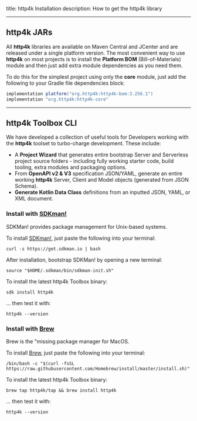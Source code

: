 title: http4k Installation
description: How to get the http4k library

<hr/>

## http4k JARs

All **http4k** libraries are available on Maven Central and JCenter and are released under a single platform version. The most convenient way to use **http4k** on most projects is to install the **Platform BOM** (Bill-of-Materials) module and then just add extra module dependencies as you need them. 

To do this for the simplest project using only the **core** module, just add the following to your Gradle file dependencies block:

```groovy
implementation platform("org.http4k:http4k-bom:3.256.1")
implementation "org.http4k:http4k-core"
```

<hr/>

## http4k Toolbox CLI
We have developed a collection of useful tools for Developers working with the **http4k** toolset to turbo-charge
development. These include:

- A **Project Wizard** that generates entire bootstrap Server and Serverless project source folders - including 
fully working starter code, build tooling, extra modules and packaging options.
- From **OpenAPI v2 & V3** specification JSON/YAML, generate an entire working **http4k** Server, Client and Model objects (generated from JSON Schema).
- **Generate Kotlin Data Class** definitions from an inputted JSON, YAML, or XML document.

### Install with <a href="https://sdkman.io/">SDKman!</a>
SDKMan! provides package management for Unix-based systems.

To install <a href="https://sdkman.io/">SDKman!</a>, just paste the following into your terminal:
```
curl -s https://get.sdkman.io | bash
```

After installation, bootstrap SDKMan! by opening a new terminal:
```
source "$HOME/.sdkman/bin/sdkman-init.sh"
```

To install the latest http4k Toolbox binary:
```
sdk install http4k
```
... then test it with:
```
http4k --version
```

### Install with <a href="https://brew.sh/">Brew</a>
Brew is the "missing package manager for MacOS.

To install <a href="https://brew.sh/">Brew</a>, just paste the following into your terminal:
```
/bin/bash -c "$(curl -fsSL https://raw.githubusercontent.com/Homebrew/install/master/install.sh)"
```

To install the latest http4k Toolbox binary:
```
brew tap http4k/tap && brew install http4k
```
... then test it with:
```
http4k --version
```
